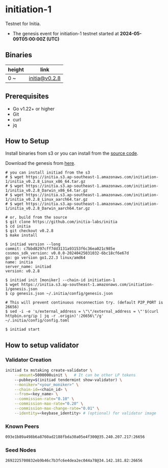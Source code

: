 # initiation-1

Testnet for Initia.

- The genesis event for initiation-1 testnet started at **2024-05-09T05:00:00Z (UTC)**

## Binaries

| height  | link  |
| ------- | ----- |
| 0      ~  | [initia@v0.2.8](https://github.com/initia-labs/initia/releases/tag/v0.2.8)                   |

## Prerequisites

- Go v1.22+ or higher
- Git
- curl
- jq

## How to Setup

Install binaries from s3 or you can install from the [source code](https://github.com/initia-labs/initia).

Download the genesis from [here](https://initia.s3.ap-southeast-1.amazonaws.com/initiation-1/genesis.json).

```shell
# you can install initiad from the s3
# $ wget https://initia.s3.ap-southeast-1.amazonaws.com/initiation-1/initia_v0.2.8_Linux_x86_64.tar.gz
# $ wget https://initia.s3.ap-southeast-1.amazonaws.com/initiation-1/initia_v0.2.8_Darwin_x86_64.tar.gz 
# $ wget https://initia.s3.ap-southeast-1.amazonaws.com/initiation-1/initia_v0.2.8_Linux_aarch64.tar.gz 
# $ wget https://initia.s3.ap-southeast-1.amazonaws.com/initiation-1/initia_v0.2.8_Darwin_aarch64.tar.gz

# or, build from the source
$ git clone https://github.com/initia-labs/initia
$ cd initia
$ git checkout v0.2.8
$ make install

$ initiad version --long
commit: c7bbd8297cff7dd3131a93153f6c36ea021c985e
cosmos_sdk_version: v0.0.0-20240425031032-6bc18cf6e67d
go: go version go1.22.3 linux/amd64
name: initia
server_name: initiad
version: v0.2.8

$ initiad init [moniker] --chain-id initiation-1
$ wget https://initia.s3.ap-southeast-1.amazonaws.com/initiation-1/genesis.json
$ cp genesis.json ~/.initia/config/genesis.json

# This will prevent continuous reconnection try. (default P2P_PORT is 26656)
$ sed -i -e 's/external_address = \"\"/external_address = \"'$(curl httpbin.org/ip | jq -r .origin)':26656\"/g' ~/.initia/config/config.toml

$ initiad start
```

## How to setup validator

### Validator Creation

```sh
initiad tx mstaking create-validator \
    --amount=5000000uinit \   # It can be other LP tokens 
    --pubkey=$(initiad tendermint show-validator) \
    --moniker="<your_moniker>" \
    --chain-id=<chain_id> \
    --from=<key_name> \
    --commission-rate="0.10" \
    --commission-max-rate="0.20" \
    --commission-max-change-rate="0.01" \
    --identity=<keybase_identity> # (optional) for validator image
```

### Known Peers

```sh
093e1b89a498b6a8760ad2188fbda30a05e4f300@35.240.207.217:26656
```

### Seed Nodes

```sh
2692225700832eb9b46c7b3fc6e4dea2ec044a78@34.142.181.82:26656
```
